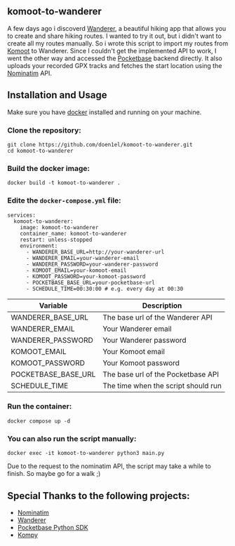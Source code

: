 ## komoot-to-wanderer

A few days ago i discoverd [Wanderer](https://github.com/Flomp/wanderer), a beautiful hiking app that allows you to create and share hiking routes. I wanted to try it out, but i didn't want to create all my routes manually. So i wrote this script to import my routes from [Komoot](https://www.komoot.com/) to Wanderer. Since I couldn't get the implemented API to work, I went the other way and accessed the [Pocketbase](https://github.com/pocketbase/pocketbase) backend directly. It also uploads your recorded GPX tracks and fetches the start location using the [Nominatim](https://github.com/osm-search/Nominatim) API.

## Installation and Usage

Make sure you have [docker](https://www.docker.com/) installed and running on your machine.

### Clone the repository:

```
git clone https://github.com/doen1el/komoot-to-wanderer.git
cd komoot-to-wanderer
```

### Build the docker image:

```
docker build -t komoot-to-wanderer .
```

### Edite the `docker-compose.yml` file:

```
services:
  komoot-to-wanderer:
    image: komoot-to-wanderer
    container_name: komoot-to-wanderer
    restart: unless-stopped
    environment:
      - WANDERER_BASE_URL=http://your-wanderer-url
      - WANDERER_EMAIL=your-wanderer-email
      - WANDERER_PASSWORD=your-wanderer-password
      - KOMOOT_EMAIL=your-komoot-email
      - KOMOOT_PASSWORD=your-komoot-password
      - POCKETBASE_BASE_URL=your-pocketbase-url
      - SCHEDULE_TIME=00:30:00 # e.g. every day at 00:30
```

| Variable            | Description                         |
| ------------------- | ----------------------------------- |
| WANDERER_BASE_URL   | The base url of the Wanderer API    |
| WANDERER_EMAIL      | Your Wanderer email                 |
| WANDERER_PASSWORD   | Your Wanderer password              |
| KOMOOT_EMAIL        | Your Komoot email                   |
| KOMOOT_PASSWORD     | Your Komoot password                |
| POCKETBASE_BASE_URL | The base url of the Pocketbase API  |
| SCHEDULE_TIME       | The time when the script should run |

### Run the container:

```
docker compose up -d
```

### You can also run the script manually:

```
docker exec -it komoot-to-wanderer python3 main.py
```

Due to the request to the nominatim API, the script may take a while to finish. So maybe go for a walk ;)

## Special Thanks to the following projects:

- [Nominatim](https://github.com/osm-search/Nominatim)
- [Wanderer](https://github.com/Flomp/wanderer)
- [Pocketbase Python SDK](https://github.com/vaphes/pocketbase)
- [Kompy](https://github.com/Tsadoq/kompy)
